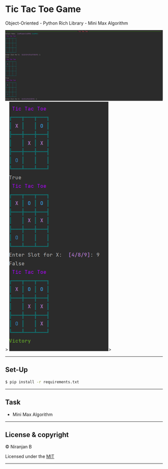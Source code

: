 # Tic Tac Toe Game

Object-Oriented - Python Rich Library - Mini Max Algorithm

<img src="https://github.com/niranjanneeru/Tic-Tac-Toe/blob/master/assets/1.png?raw=true">>
<img src="https://github.com/niranjanneeru/Tic-Tac-Toe/blob/master/assets/2.png?raw=true">>

___

## Set-Up

```bash
$ pip install -r requirements.txt

```

---

## Task

<ul>
  <li>Mini Max Algorithm</li>
</ul>

---

## License & copyright

© Niranjan B

Licensed under the [MIT](LICENSE)

---

